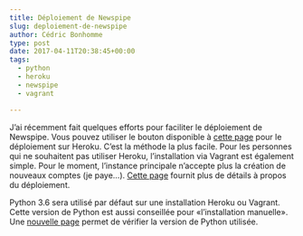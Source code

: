 ```yaml
---
title: Déploiement de Newspipe
slug: deploiement-de-newspipe
author: Cédric Bonhomme
type: post
date: 2017-04-11T20:38:45+00:00
tags:
  - python
  - heroku
  - newspipe
  - vagrant

---
```

J’ai récemment fait quelques efforts pour faciliter le déploiement de Newspipe.
Vous pouvez utiliser le bouton disponible à
[cette page](https://elements.heroku.com/buttons/newspipe/newspipe) pour le
déploiement sur Heroku. C’est la méthode la plus facile. Pour les personnes qui
ne souhaitent pas utiliser Heroku, l’installation via Vagrant est également
simple. Pour le moment, l’instance principale n’accepte plus la création de
nouveaux comptes (je paye…).
[Cette page](https://newspipe.readthedocs.io/en/latest/deployment.html) fournit
plus de détails à propos du déploiement.

Python 3.6 sera utilisé par défaut sur une installation Heroku ou Vagrant.
Cette version de Python est aussi conseillée pour «l’installation manuelle».
Une [nouvelle page](https://www.newspipe.org/about/more) permet de vérifier la
version de Python utilisée.